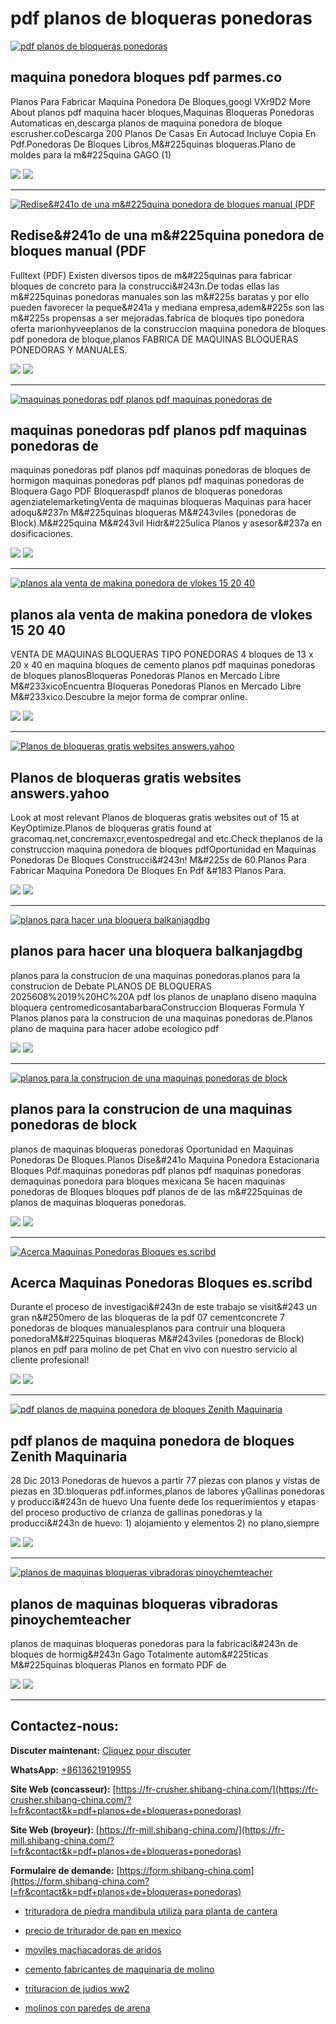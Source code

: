 # pdf planos de bloqueras ponedoras

<a href="https://swt.shibang-china.com/?l=fr&img&k=pdf+planos+de+bloqueras+ponedoras" target="_blank">![pdf planos de bloqueras ponedoras](http://static.shibang-china.com/all-800x300/244.jpg)</a>

## maquina ponedora bloques pdf parmes.co
Planos Para Fabricar Maquina Ponedora De Bloques,googl VXr9D2 More About planos pdf maquina hacer bloques,Maquinas Bloqueras Ponedoras Automaticas en,descarga planos de maquina ponedora de bloque escrusher.coDescarga 200 Planos De Casas En Autocad Incluye Copia En Pdf.Ponedoras De Bloques Libros,M&#225quinas bloqueras.Plano de moldes para la m&#225quina GAGO (1)


<a href="https://whatsapp.shibangsoft.com/WhatsApp.php" target="_blank" title="WhatsApp">![](http://static.shibang-china.com/icon/whatsapp.png)</a> <a href="https://swt.shibang-china.com/?l=fr&icon&k=pdf+planos+de+bloqueras+ponedoras" target="_blank">![](http://static.shibang-china.com/icon/chat-fr.png)</a>

---

<a href="https://swt.shibang-china.com/?l=fr&img&k=pdf+planos+de+bloqueras+ponedoras" target="_blank">![Redise&#241o de una m&#225quina ponedora de bloques manual (PDF](http://static.shibang-china.com/all-800x300/623.jpg)</a>

## Redise&#241o de una m&#225quina ponedora de bloques manual (PDF
Fulltext (PDF) Existen diversos tipos de m&#225quinas para fabricar bloques de concreto para la construcci&#243n.De todas ellas las m&#225quinas ponedoras manuales son las m&#225s baratas y por ello pueden favorecer la peque&#241a y mediana empresa,adem&#225s son las m&#225s propensas a ser mejoradas.fabrica de bloques tipo ponedora oferta marionhyveeplanos de la construccion maquina ponedora de bloques pdf ponedora de bloque,planos FABRICA DE MAQUINAS BLOQUERAS PONEDORAS Y MANUALES.


<a href="https://whatsapp.shibangsoft.com/WhatsApp.php" target="_blank" title="WhatsApp">![](http://static.shibang-china.com/icon/whatsapp.png)</a> <a href="https://swt.shibang-china.com/?l=fr&icon&k=pdf+planos+de+bloqueras+ponedoras" target="_blank">![](http://static.shibang-china.com/icon/chat-fr.png)</a>

---

<a href="https://swt.shibang-china.com/?l=fr&img&k=pdf+planos+de+bloqueras+ponedoras" target="_blank">![maquinas ponedoras pdf planos pdf maquinas ponedoras de](http://static.shibang-china.com/all-800x300/1187.jpg)</a>

## maquinas ponedoras pdf planos pdf maquinas ponedoras de
maquinas ponedoras pdf planos pdf maquinas ponedoras de bloques de hormigon maquinas ponedoras pdf planos pdf maquinas ponedoras de Bloquera Gago PDF Bloqueraspdf planos de bloqueras ponedoras agenziatelemarketingVenta de maquinas bloqueras Maquinas para hacer adoqu&#237n M&#225quinas bloqueras M&#243viles (ponedoras de Block).M&#225quina M&#243vil Hidr&#225ulica Planos y asesor&#237a en dosificaciones.


<a href="https://whatsapp.shibangsoft.com/WhatsApp.php" target="_blank" title="WhatsApp">![](http://static.shibang-china.com/icon/whatsapp.png)</a> <a href="https://swt.shibang-china.com/?l=fr&icon&k=pdf+planos+de+bloqueras+ponedoras" target="_blank">![](http://static.shibang-china.com/icon/chat-fr.png)</a>

---

<a href="https://swt.shibang-china.com/?l=fr&img&k=pdf+planos+de+bloqueras+ponedoras" target="_blank">![planos ala venta de makina ponedora de vlokes 15 20 40](http://static.shibang-china.com/all-800x300/654.jpg)</a>

## planos ala venta de makina ponedora de vlokes 15 20 40
VENTA DE MAQUINAS BLOQUERAS TIPO PONEDORAS 4 bloques de 13 x 20 x 40 en maquina bloques de cemento planos pdf maquinas ponedoras de bloques planosBloqueras Ponedoras Planos en Mercado Libre M&#233xicoEncuentra Bloqueras Ponedoras Planos en Mercado Libre M&#233xico.Descubre la mejor forma de comprar online.


<a href="https://whatsapp.shibangsoft.com/WhatsApp.php" target="_blank" title="WhatsApp">![](http://static.shibang-china.com/icon/whatsapp.png)</a> <a href="https://swt.shibang-china.com/?l=fr&icon&k=pdf+planos+de+bloqueras+ponedoras" target="_blank">![](http://static.shibang-china.com/icon/chat-fr.png)</a>

---

<a href="https://swt.shibang-china.com/?l=fr&img&k=pdf+planos+de+bloqueras+ponedoras" target="_blank">![Planos de bloqueras gratis websites answers.yahoo](http://static.shibang-china.com/all-800x300/292.jpg)</a>

## Planos de bloqueras gratis websites answers.yahoo
Look at most relevant Planos de bloqueras gratis websites out of 15 at KeyOptimize.Planos de bloqueras gratis found at gracomaq.net,concremaxcr,eventospedregal and etc.Check theplanos de la construccion maquina ponedora de bloques pdfOportunidad en Maquinas Ponedoras De Bloques Construcci&#243n! M&#225s de 60.Planos Para Fabricar Maquina Ponedora De Bloques En Pdf &#183 Planos Para.


<a href="https://whatsapp.shibangsoft.com/WhatsApp.php" target="_blank" title="WhatsApp">![](http://static.shibang-china.com/icon/whatsapp.png)</a> <a href="https://swt.shibang-china.com/?l=fr&icon&k=pdf+planos+de+bloqueras+ponedoras" target="_blank">![](http://static.shibang-china.com/icon/chat-fr.png)</a>

---

<a href="https://swt.shibang-china.com/?l=fr&img&k=pdf+planos+de+bloqueras+ponedoras" target="_blank">![planos para hacer una bloquera balkanjagdbg](http://static.shibang-china.com/all-800x300/1064.jpg)</a>

## planos para hacer una bloquera balkanjagdbg
planos para la construcion de una maquinas ponedoras.planos para la construcion de Debate PLANOS DE BLOQUERAS 2025608%2019%20HC%20A pdf los planos de unaplano diseno maquina bloquera centromedicosantabarbaraConstruccion Bloqueras Formula Y Planos planos para la construcion de una maquinas ponedoras de.Planos plano de maquina para hacer adobe ecologico pdf


<a href="https://whatsapp.shibangsoft.com/WhatsApp.php" target="_blank" title="WhatsApp">![](http://static.shibang-china.com/icon/whatsapp.png)</a> <a href="https://swt.shibang-china.com/?l=fr&icon&k=pdf+planos+de+bloqueras+ponedoras" target="_blank">![](http://static.shibang-china.com/icon/chat-fr.png)</a>

---

<a href="https://swt.shibang-china.com/?l=fr&img&k=pdf+planos+de+bloqueras+ponedoras" target="_blank">![planos para la construcion de una maquinas ponedoras de block](http://static.shibang-china.com/all-800x300/232.jpg)</a>

## planos para la construcion de una maquinas ponedoras de block
planos de maquinas bloqueras ponedoras Oportunidad en Maquinas Ponedoras De Bloques.Planos Dise&#241o Maquina Ponedora Estacionaria Bloques Pdf.maquinas ponedoras pdf planos pdf maquinas ponedoras demaquinas ponedora para bloques mexicana Se hacen maquinas ponedoras de Bloques bloques pdf planos de de las m&#225quinas de planos de maquinas bloqueras ponedoras.


<a href="https://whatsapp.shibangsoft.com/WhatsApp.php" target="_blank" title="WhatsApp">![](http://static.shibang-china.com/icon/whatsapp.png)</a> <a href="https://swt.shibang-china.com/?l=fr&icon&k=pdf+planos+de+bloqueras+ponedoras" target="_blank">![](http://static.shibang-china.com/icon/chat-fr.png)</a>

---

<a href="https://swt.shibang-china.com/?l=fr&img&k=pdf+planos+de+bloqueras+ponedoras" target="_blank">![Acerca Maquinas Ponedoras Bloques es.scribd](http://static.shibang-china.com/all-800x300/585.jpg)</a>

## Acerca Maquinas Ponedoras Bloques es.scribd
Durante el proceso de investigaci&#243n de este trabajo se visit&#243 un gran n&#250mero de las bloqueras de la pdf 07 cementconcrete 7 ponedoras de bloques manualesplanos para contruir una bloquera ponedoraM&#225quinas bloqueras M&#243viles (ponedoras de Block) planos en pdf para molino de pet Chat en vivo con nuestro servicio al cliente profesional!


<a href="https://whatsapp.shibangsoft.com/WhatsApp.php" target="_blank" title="WhatsApp">![](http://static.shibang-china.com/icon/whatsapp.png)</a> <a href="https://swt.shibang-china.com/?l=fr&icon&k=pdf+planos+de+bloqueras+ponedoras" target="_blank">![](http://static.shibang-china.com/icon/chat-fr.png)</a>

---

<a href="https://swt.shibang-china.com/?l=fr&img&k=pdf+planos+de+bloqueras+ponedoras" target="_blank">![pdf planos de maquina ponedora de bloques Zenith Maquinaria](http://static.shibang-china.com/all-800x300/618.jpg)</a>

## pdf planos de maquina ponedora de bloques Zenith Maquinaria
28 Dic 2013 Ponedoras de huevos a partir 77 piezas con planos y vistas de piezas en 3D.bloqueras pdf.informes,planos de labores yGallinas ponedoras y producci&#243n de huevo Una fuente dede los requerimientos y etapas del proceso productivo de crianza de gallinas ponedoras y la producci&#243n de huevo: 1) alojamiento y elementos 2) no plano,siempre


<a href="https://whatsapp.shibangsoft.com/WhatsApp.php" target="_blank" title="WhatsApp">![](http://static.shibang-china.com/icon/whatsapp.png)</a> <a href="https://swt.shibang-china.com/?l=fr&icon&k=pdf+planos+de+bloqueras+ponedoras" target="_blank">![](http://static.shibang-china.com/icon/chat-fr.png)</a>

---

<a href="https://swt.shibang-china.com/?l=fr&img&k=pdf+planos+de+bloqueras+ponedoras" target="_blank">![planos de maquinas bloqueras vibradoras pinoychemteacher](http://static.shibang-china.com/all-800x300/1275.jpg)</a>

## planos de maquinas bloqueras vibradoras pinoychemteacher
planos de maquinas bloqueras ponedoras para la fabricaci&#243n de bloques de hormig&#243n Gago Totalmente autom&#225ticas M&#225quinas bloqueras Planos en formato PDF de

<a href="https://whatsapp.shibangsoft.com/WhatsApp.php" target="_blank" title="WhatsApp">![](http://static.shibang-china.com/icon/whatsapp.png)</a> <a href="https://swt.shibang-china.com/?l=fr&icon&k=pdf+planos+de+bloqueras+ponedoras" target="_blank">![](http://static.shibang-china.com/icon/chat-fr.png)</a>

---
## Contactez-nous:

**Discuter maintenant:** [Cliquez pour discuter](https://swt.shibang-china.com?l=fr&contact&k=pdf+planos+de+bloqueras+ponedoras)

**WhatsApp:**  [+8613621919955](https://whatsapp.shibangsoft.com/WhatsApp.php)

**Site Web (concasseur):** [https://fr-crusher.shibang-china.com/](https://fr-crusher.shibang-china.com/?l=fr&contact&k=pdf+planos+de+bloqueras+ponedoras)

**Site Web (broyeur):** [https://fr-mill.shibang-china.com/](https://fr-mill.shibang-china.com/?l=fr&contact&k=pdf+planos+de+bloqueras+ponedoras)

**Formulaire de demande:** [https://form.shibang-china.com](https://form.shibang-china.com?l=fr&contact&k=pdf+planos+de+bloqueras+ponedoras)

* [trituradora de piedra mandibula utiliza para planta de cantera](../63/trituradora%20de%20piedra%20mandibula%20utiliza%20para%20planta%20de%20cantera.md)

* [precio de triturador de pan en mexico](../63/precio%20de%20triturador%20de%20pan%20en%20mexico.md)

* [moviles machacadoras de aridos](../63/moviles%20machacadoras%20de%20aridos.md)

* [cemento fabricantes de maquinaria de molino](../63/cemento%20fabricantes%20de%20maquinaria%20de%20molino.md)

* [trituracion de judios ww2](../63/trituracion%20de%20judios%20ww2.md)

* [molinos con paredes de arena](../63/molinos%20con%20paredes%20de%20arena.md)